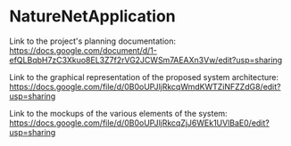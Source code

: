 NatureNetApplication
====================

Link to the project's planning documentation: https://docs.google.com/document/d/1-efQLBqbH7zC3Xkuo8EL3Z7f2rVG2JCWSm7AEAXn3Vw/edit?usp=sharing

Link to the graphical representation of the proposed system architecture: https://docs.google.com/file/d/0B0oUPJljRkcqWmdKWTZiNFZZdG8/edit?usp=sharing

Link to the mockups of the various elements of the system: https://docs.google.com/file/d/0B0oUPJljRkcqZjJ6WEk1UVlBaE0/edit?usp=sharing
